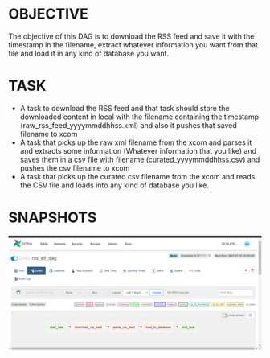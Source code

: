 # OBJECTIVE
The objective of this DAG is to download the RSS feed and save it with the timestamp in the filename, extract whatever information you want from that file and load it in any kind of database you want.

# TASK
 - A task to download the RSS feed and that task should store the downloaded content in local with the filename containing the timestamp (raw_rss_feed_yyyymmddhhss.xml) and also it pushes that saved filename to xcom
 - A task that picks up the raw xml filename from the xcom  and parses it and extracts some information (Whatever information that you like) and saves them in a csv file with filename (curated_yyyymmddhhss.csv) and pushes the csv filename to xcom
 - A task that picks up the curated csv filename from the xcom and reads the CSV file and loads into any kind of database you like.


# SNAPSHOTS
!['DAG_SNAPSHOT'](assets/dag_snapshot.png)